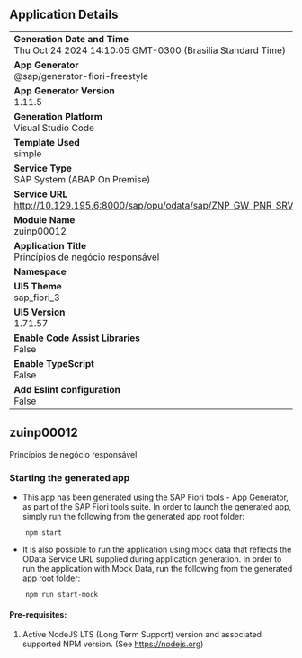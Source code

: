 ## Application Details
|               |
| ------------- |
|**Generation Date and Time**<br>Thu Oct 24 2024 14:10:05 GMT-0300 (Brasilia Standard Time)|
|**App Generator**<br>@sap/generator-fiori-freestyle|
|**App Generator Version**<br>1.11.5|
|**Generation Platform**<br>Visual Studio Code|
|**Template Used**<br>simple|
|**Service Type**<br>SAP System (ABAP On Premise)|
|**Service URL**<br>http://10.129.195.6:8000/sap/opu/odata/sap/ZNP_GW_PNR_SRV
|**Module Name**<br>zuinp00012|
|**Application Title**<br>Princípios de negócio responsável|
|**Namespace**<br>|
|**UI5 Theme**<br>sap_fiori_3|
|**UI5 Version**<br>1.71.57|
|**Enable Code Assist Libraries**<br>False|
|**Enable TypeScript**<br>False|
|**Add Eslint configuration**<br>False|

## zuinp00012

Princípios de negócio responsável

### Starting the generated app

-   This app has been generated using the SAP Fiori tools - App Generator, as part of the SAP Fiori tools suite.  In order to launch the generated app, simply run the following from the generated app root folder:

```
    npm start
```

- It is also possible to run the application using mock data that reflects the OData Service URL supplied during application generation.  In order to run the application with Mock Data, run the following from the generated app root folder:

```
    npm run start-mock
```

#### Pre-requisites:

1. Active NodeJS LTS (Long Term Support) version and associated supported NPM version.  (See https://nodejs.org)


